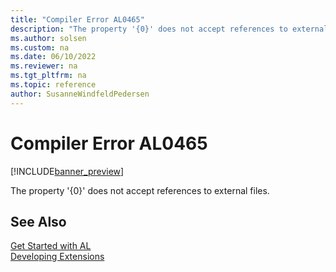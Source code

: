 ```yaml
---
title: "Compiler Error AL0465"
description: "The property '{0}' does not accept references to external files."
ms.author: solsen
ms.custom: na
ms.date: 06/10/2022
ms.reviewer: na
ms.tgt_pltfrm: na
ms.topic: reference
author: SusanneWindfeldPedersen
---
```

[//]: # (START>DO_NOT_EDIT)
[//]: # (IMPORTANT:Do not edit any of the content between here and the END>DO_NOT_EDIT.)
[//]: # (Any modifications should be made in the .xml files in the ModernDev repo.)
# Compiler Error AL0465

[!INCLUDE[banner_preview](../includes/banner_preview.md)]

The property '{0}' does not accept references to external files.

[//]: # (IMPORTANT: END>DO_NOT_EDIT)
## See Also  
[Get Started with AL](../devenv-get-started.md)  
[Developing Extensions](../devenv-dev-overview.md)  